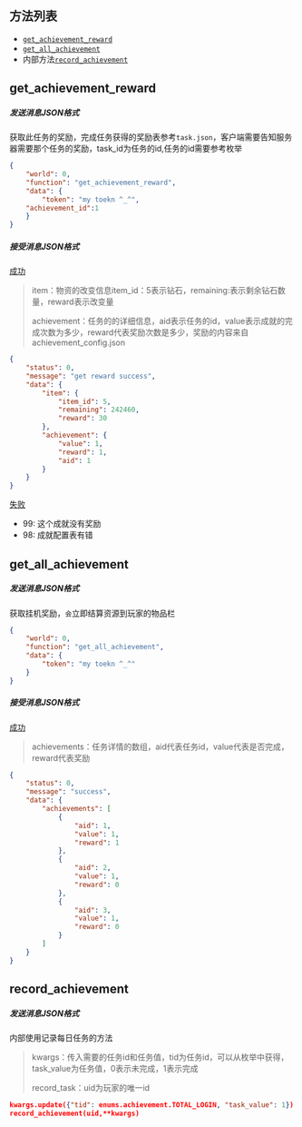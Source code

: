 ## 方法列表

* [`get_achievement_reward`](##get_achievement_reward)
* [`get_all_achievement`](##get_all_achievement)
* 内部方法[`record_achievement`](##record_achievement)

## get_achievement_reward

##### 发送消息JSON格式

获取此任务的奖励，完成任务获得的奖励表参考`task.json`，客户端需要告知服务器需要那个任务的奖励，task_id为任务的id,任务的id需要参考枚举

```json
{
	"world": 0, 
	"function": "get_achievement_reward",
	"data": {
		"token": "my toekn ^_^",
    "achievement_id":1
	}
}
```

##### 接受消息JSON格式

[成功]()

> item：物资的改变信息item_id：5表示钻石，remaining:表示剩余钻石数量，reward表示改变量
>
> achievement：任务的的详细信息，aid表示任务的id，value表示成就的完成次数为多少，reward代表奖励次数是多少，奖励的内容来自achievement_config.json

```json
{
	"status": 0,
	"message": "get reward success",
	"data": {
		"item": {
			"item_id": 5,
			"remaining": 242460,
			"reward": 30
		},
		"achievement": {
			"value": 1,
			"reward": 1,
			"aid": 1
		}
	}
}
```

[失败]()

* 99: 这个成就没有奖励
* 98: 成就配置表有错





## get_all_achievement

##### 发送消息JSON格式

获取挂机奖励，`会`立即结算资源到玩家的物品栏

```json
{
	"world": 0, 
	"function": "get_all_achievement",
	"data": {
		"token": "my toekn ^_^"
	}
}
```

##### 接受消息JSON格式

[成功]()

> achievements：任务详情的数组，aid代表任务id，value代表是否完成，reward代表奖励
>

```json
{
	"status": 0,
	"message": "success",
	"data": {
		"achievements": [
			{
				"aid": 1,
				"value": 1,
				"reward": 1
			},
			{
				"aid": 2,
				"value": 1,
				"reward": 0
			},
			{
				"aid": 3,
				"value": 1,
				"reward": 0
			}
		]
	}
}
```





## record_achievement

##### 发送消息JSON格式

内部使用记录每日任务的方法

> kwargs：传入需要的任务id和任务值，tid为任务id，可以从枚举中获得，task_value为任务值，0表示未完成，1表示完成
>
> record_task：uid为玩家的唯一id

```json
kwargs.update({"tid": enums.achievement.TOTAL_LOGIN, "task_value": 1})
record_achievement(uid,**kwargs)
```



